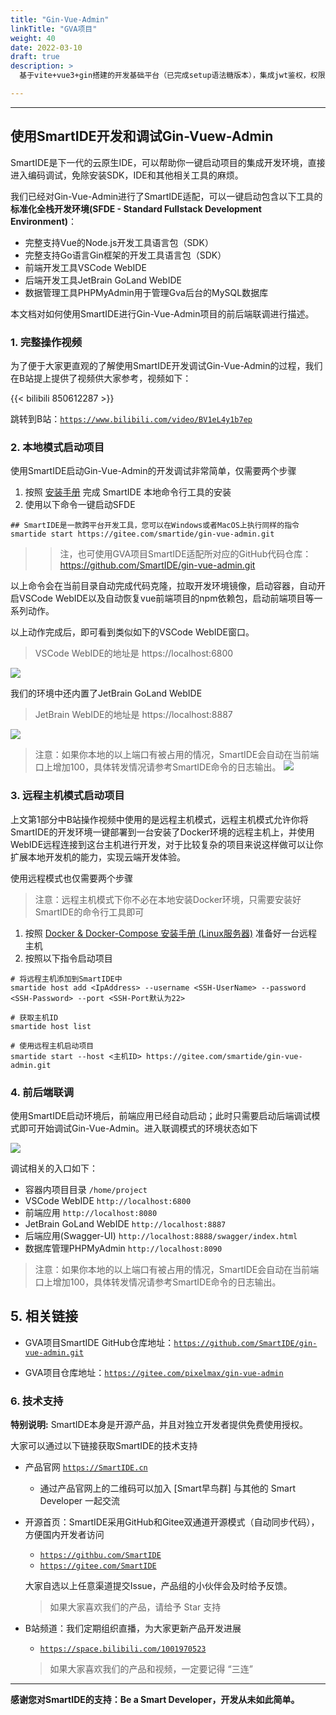 ```yaml
---
title: "Gin-Vue-Admin"
linkTitle: "GVA项目"
weight: 40
date: 2022-03-10
draft: true
description: >
  基于vite+vue3+gin搭建的开发基础平台（已完成setup语法糖版本），集成jwt鉴权，权限管理，动态路由，显隐可控组件，分页封装，多点登录拦截，资源权限，上传下载，代码生成器，表单生成器等开发必备功能，五分钟一套CURD前后端代码。

---
```

---

## 使用SmartIDE开发和调试Gin-Vuew-Admin

SmartIDE是下一代的云原生IDE，可以帮助你一键启动项目的集成开发环境，直接进入编码调试，免除安装SDK，IDE和其他相关工具的麻烦。

我们已经对Gin-Vue-Admin进行了SmartIDE适配，可以一键启动包含以下工具的 **标准化全栈开发环境(SFDE - Standard Fullstack Development Environment)**：

- 完整支持Vue的Node.js开发工具语言包（SDK）
- 完整支持Go语言Gin框架的开发工具语言包（SDK）
- 前端开发工具VSCode WebIDE
- 后端开发工具JetBrain GoLand WebIDE
- 数据管理工具PHPMyAdmin用于管理Gva后台的MySQL数据库

本文档对如何使用SmartIDE进行Gin-Vue-Admin项目的前后端联调进行描述。

### 1. 完整操作视频

为了便于大家更直观的了解使用SmartIDE开发调试Gin-Vue-Admin的过程，我们在B站提上提供了视频供大家参考，视频如下：

{{< bilibili 850612287 >}}

跳转到B站：<a href="https://www.bilibili.com/video/BV1eL4y1b7ep" target="_blank">` https://www.bilibili.com/video/BV1eL4y1b7ep `</a>

### 2. 本地模式启动项目

使用SmartIDE启动Gin-Vue-Admin的开发调试非常简单，仅需要两个步骤

1. 按照 [安装手册](https://smartide.cn/zh/docs/install/) 完成 SmartIDE 本地命令行工具的安装
2. 使用以下命令一键启动SFDE

```shell
## SmartIDE是一款跨平台开发工具，您可以在Windows或者MacOS上执行同样的指令
smartide start https://gitee.com/smartide/gin-vue-admin.git
```
>> 注，也可使用GVA项目SmartIDE适配所对应的GitHub代码仓库：https://github.com/SmartIDE/gin-vue-admin.git

以上命令会在当前目录自动完成代码克隆，拉取开发环境镜像，启动容器，自动开启VSCode WebIDE以及自动恢复vue前端项目的npm依赖包，启动前端项目等一系列动作。

以上动作完成后，即可看到类似如下的VSCode WebIDE窗口。

> VSCode WebIDE的地址是 https://localhost:6800

![](images/vscode-webide.png)

我们的环境中还内置了JetBrain GoLand WebIDE

> JetBrain WebIDE的地址是 https://localhost:8887

![](images/goland-webide.png)

> 注意：如果你本地的以上端口有被占用的情况，SmartIDE会自动在当前端口上增加100，具体转发情况请参考SmartIDE命令的日志输出。
![](images/smartide-status.png)

### 3. 远程主机模式启动项目

上文第1部分中B站操作视频中使用的是远程主机模式，远程主机模式允许你将SmartIDE的开发环境一键部署到一台安装了Docker环境的远程主机上，并使用WebIDE远程连接到这台主机进行开发，对于比较复杂的项目来说这样做可以让你扩展本地开发机的能力，实现云端开发体验。

使用远程模式也仅需要两个步骤

> 注意：远程主机模式下你不必在本地安装Docker环境，只需要安装好SmartIDE的命令行工具即可

1. 按照 [Docker & Docker-Compose 安装手册 (Linux服务器)](https://smartide.cn/zh/docs/install/docker-install-linux/) 准备好一台远程主机
2. 按照以下指令启动项目

```shell
# 将远程主机添加到SmartIDE中
smartide host add <IpAddress> --username <SSH-UserName> --password <SSH-Password> --port <SSH-Port默认为22>

# 获取主机ID
smartide host list

# 使用远程主机启动项目
smartide start --host <主机ID> https://gitee.com/smartide/gin-vue-admin.git
```

### 4. 前后端联调

使用SmartIDE启动环境后，前端应用已经自动启动；此时只需要启动后端调试模式即可开始调试Gin-Vue-Admin。进入联调模式的环境状态如下

![](images/gva-debug.png)

调试相关的入口如下：

- 容器内项目目录 ` /home/project `
- VSCode WebIDE ` http://localhost:6800 `
- 前端应用 ` http://localhost:8080 `
- JetBrain GoLand WebIDE ` http://localhost:8887 `
- 后端应用(Swagger-UI) ` http://localhost:8888/swagger/index.html `
- 数据库管理PHPMyAdmin ` http://localhost:8090 `

> 注意：如果你本地的以上端口有被占用的情况，SmartIDE会自动在当前端口上增加100，具体转发情况请参考SmartIDE命令的日志输出。

## 5. 相关链接

- GVA项目SmartIDE GitHub仓库地址：<a href="https://github.com/SmartIDE/gin-vue-admin.git" target="_blank">` https://github.com/SmartIDE/gin-vue-admin.git `</a>

- GVA项目仓库地址：<a href="https://gitee.com/pixelmax/gin-vue-admin" target="_blank">` https://gitee.com/pixelmax/gin-vue-admin `</a>

### 6. 技术支持

**特别说明:** SmartIDE本身是开源产品，并且对独立开发者提供免费使用授权。

大家可以通过以下链接获取SmartIDE的技术支持

- 产品官网 <a href="https://SmartIDE.cn" target="_blank">` https://SmartIDE.cn `</a>
  - 通过产品官网上的二维码可以加入 [Smart早鸟群] 与其他的 Smart Developer 一起交流
- 开源首页：SmartIDE采用GitHub和Gitee双通道开源模式（自动同步代码），方便国内开发者访问
  - <a href="https://githbu.com/SmartIDE" target="_blank">` https://githbu.com/SmartIDE `</a>
  - <a href="https://gitee.com/SmartIDE" target="_blank">` https://gitee.com/SmartIDE `</a>
  
  大家自选以上任意渠道提交Issue，产品组的小伙伴会及时给予反馈。

  > 如果大家喜欢我们的产品，请给予 Star 支持

- B站频道：我们定期组织直播，为大家更新产品开发进展
  - <a href="https://space.bilibili.com/1001970523" target="_blank">` https://space.bilibili.com/1001970523 `</a>

  > 如果大家喜欢我们的产品和视频，一定要记得 “三连” 

---
**感谢您对SmartIDE的支持：Be a Smart Developer，开发从未如此简单。**